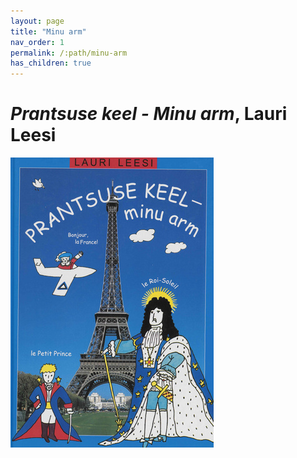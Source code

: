```yaml
---
layout: page
title: "Minu arm"
nav_order: 1
permalink: /:path/minu-arm
has_children: true
---
```


# _Prantsuse keel - Minu arm_, Lauri Leesi

![](../assets/images/prantsuse-keel-minu-arm.jpg)

